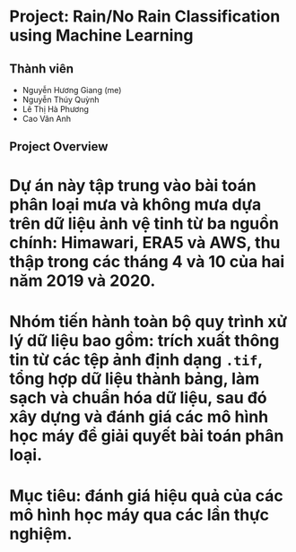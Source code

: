# Project: Rain/No Rain Classification using Machine Learning

## Thành viên
 - Nguyễn Hương Giang (me)
 - Nguyễn Thúy Quỳnh
 - Lê Thị Hà Phương
 - Cao Vân Anh

## Project Overview
# Dự án này tập trung vào bài toán phân loại mưa và không mưa dựa trên dữ liệu ảnh vệ tinh từ ba nguồn chính: Himawari, ERA5 và AWS, thu thập trong các tháng 4 và 10 của hai năm 2019 và 2020.
# Nhóm tiến hành toàn bộ quy trình xử lý dữ liệu bao gồm: trích xuất thông tin từ các tệp ảnh định dạng `.tif`, tổng hợp dữ liệu thành bảng, làm sạch và chuẩn hóa dữ liệu, sau đó xây dựng và đánh giá các mô hình học máy để giải quyết bài toán phân loại.
# Mục tiêu: đánh giá hiệu quả của các mô hình học máy qua các lần thực nghiệm.



